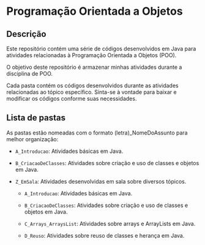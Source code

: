 # Programação Orientada a Objetos

## Descrição

Este repositório contém uma série de códigos desenvolvidos em Java para atividades relacionadas à Programação Orientada a Objetos (POO).

O objetivo deste repositório é armazenar minhas atividades durante a disciplina de POO.

Cada pasta contém os códigos desenvolvidos durante as atividades relacionadas ao tópico específico. Sinta-se à vontade para baixar e modificar os códigos conforme suas necessidades.

## Lista de pastas

As pastas estão nomeadas com o formato (letra)_NomeDoAssunto para melhor organização:

- `A_Introducao`: Atividades básicas em Java.

- `B_CriacaoDeClasses`: Atividades sobre criação e uso de classes e objetos em Java.

- `Z_EmSala`: Atividades desenvolvidas em sala sobre diversos tópicos.

    - `A_Introducao`: Atividades básicas em Java.

    - `B_CriacaoDeClasses`: Atividades sobre criação e uso de classes e objetos em Java.

    - `C_Arrays_ArraysList`: Atividades sobre arrays e ArrayLists em Java.

    - `D_Reuso`: Atividades sobre reuso de classes e herança em Java.
